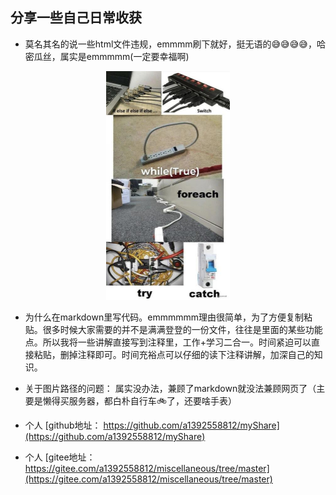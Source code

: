 ## 分享一些自己日常收获
* 莫名其名的说一些html文件违规，emmmm刷下就好，挺无语的😅😅😅😅，哈密瓜丝，属实是emmmmm(一定要幸福啊)



<div align=center> 
      <img src="./image/emmmm.jpg" alt="avatar" style="zoom:50%" />
    </div>

* 为什么在markdown里写代码。emmmmmm理由很简单，为了方便复制粘贴。很多时候大家需要的并不是满满登登的一份文件，往往是里面的某些功能点。所以我将一些讲解直接写到注释里，工作+学习二合一。时间紧迫可以直接粘贴，删掉注释即可。时间充裕点可以仔细的读下注释讲解，加深自己的知识。  

* 关于图片路径的问题： 属实没办法，兼顾了markdown就没法兼顾网页了（主要是懒得买服务器，都白朴自行车🚲了，还要啥手表）

* 个人 [github地址： https://github.com/a1392558812/myShare](https://github.com/a1392558812/myShare)
* 个人 [gitee地址：https://gitee.com/a1392558812/miscellaneous/tree/master](https://gitee.com/a1392558812/miscellaneous/tree/master)

